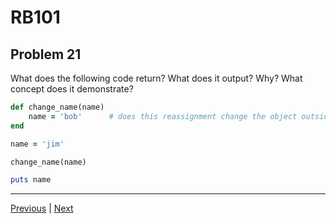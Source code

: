 # RB101
## Problem 21

What does the following code return? What does it output? Why? What concept does it demonstrate?

```ruby
def change_name(name)
	name = 'bob'      # does this reassignment change the object outside the method?
end

name = 'jim'

change_name(name)

puts name
```

---

[Previous](20.md) | [Next](22.md)
